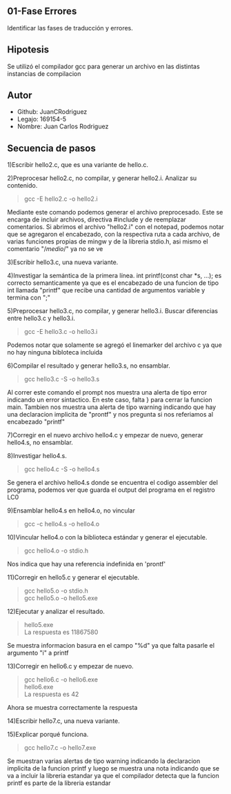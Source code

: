 01-Fase Errores
---
Identificar las fases de traducción y errores.


Hipotesis
---
Se utilizó el compilador gcc para generar un archivo en las distintas instancias de compilacion

Autor
---
* Github: JuanCRodriguez
* Legajo: 169154-5
* Nombre: Juan Carlos Rodriguez


Secuencia de pasos
---

1)Escribir hello2.c, que es una variante de hello.c.

2)Preprocesar hello2.c, no compilar, y generar hello2.i. Analizar su contenido. 
> gcc -E hello2.c -o hello2.i

Mediante este comando podemos generar el archivo preprocesado. Este se encarga de incluir archivos, directiva #include y de reemplazar comentarios.
Si abrimos el archivo "hello2.i" con el notepad, podemos notar que se agregaron el encabezado, con la respectiva ruta a cada archivo, de varias funciones propias de mingw y de la libreria stdio.h, asi mismo el comentario "/*medio*/" ya no se ve


3)Escribir hello3.c, una nueva variante.


4)Investigar la semántica de la primera línea.
int printf(const char *s, ...); es correcto semanticamente ya que es el encabezado de una funcion de tipo int llamada "printf" que recibe una cantidad de argumentos variable y termina con ";"

5)Preprocesar hello3.c, no compilar, y generar hello3.i. Buscar diferencias entre hello3.c y hello3.i.
> gcc -E hello3.c -o hello3.i

Podemos notar que solamente se agregó el linemarker del archivo c ya que no hay ninguna bibloteca incluida

6)Compilar el resultado y generar hello3.s, no ensamblar.
> gcc hello3.c -S -o hello3.s

Al correr este comando el prompt nos muestra una alerta de tipo error indicando un error sintactico. En este caso, falta } para cerrar la funcion main. Tambien nos muestra una alerta de tipo warning indicando que hay una declaracion implicita de "prontf" y nos pregunta si nos referiamos al encabezado "printf"

7)Corregir en el nuevo archivo hello4.c y empezar de nuevo, generar hello4.s, no ensamblar.

8)Investigar hello4.s.
> gcc hello4.c -S -o hello4.s

Se genera el archivo hello4.s donde se encuentra el codigo assembler del programa, podemos ver que guarda el output del programa en el registro LC0

9)Ensamblar hello4.s en hello4.o, no vincular
> gcc -c hello4.s -o hello4.o  

10)Vincular hello4.o con la biblioteca estándar y generar el ejecutable. 
>gcc hello4.o -o stdio.h  

Nos indica que hay una referencia indefinida en 'prontf'

11)Corregir en hello5.c y generar el ejecutable.
> gcc hello5.o -o stdio.h  
gcc hello5.o -o hello5.exe

12)Ejecutar y analizar el resultado.
> hello5.exe  
La respuesta es 11867580

Se muestra informacion basura en el campo "%d" ya que falta pasarle el argumento "i" a printf

13)Corregir en hello6.c y empezar de nuevo.
> gcc hello6.c -o hello6.exe  
hello6.exe  
La respuesta es 42  

Ahora se muestra correctamente la respuesta
 
14)Escribir hello7.c, una nueva variante.

15)Explicar porqué funciona.

> gcc hello7.c -o hello7.exe  

Se muestran varias alertas de tipo warning indicando la declaracion implicita de la funcion printf y luego se muestra una nota indicando que se va a incluir la libreria estandar ya que el compilador detecta que la funcion printf es parte de la libreria estandar
